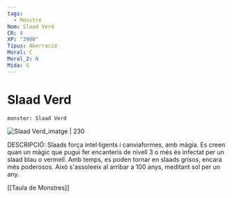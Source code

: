 ```yaml
---
tags:
  - Monstre
Nom: Slaad Verd
CR: 8
XP: "3900"
Tipus: Aberració
Moral: C
Moral_2: N
Mida: G
---
```

# Slaad Verd

```statblock
monster: Slaad Verd
```

![Slaad Verd_imatge | 230](https://static.wikia.nocookie.net/forgottenrealms/images/9/9b/Green_slaad-5e.jpg/revision/latest/scale-to-width-down/350?cb=20170331190949)

DESCRIPCIÓ: 
Slaads força intel·ligents i canviaformes, amb màgia. Es creen quan un màgic que pugui fer encanteris de nivell 3 o més és infectat per un slaad blau o vermell. Amb temps, es poden tornar en slaads grisos, encara més poderosos. Això s'assoleeix al arribar a 100 anys, meditant sol per un any.

[[Taula de Monstres]]